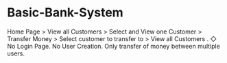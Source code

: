 # Basic-Bank-System
Home Page > View all Customers > Select and View one Customer > Transfer Money > Select customer to transfer to > View all Customers . ◇ No Login Page. No User Creation. Only transfer of money between multiple users.
